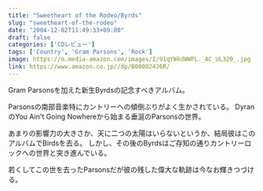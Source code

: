 ```yaml
---
title: "Sweetheart of the Rodeo/Byrds"
slug: "sweetheart-of-the-rodeo"
date: "2004-12-02T11:49:33+09:00"
draft: false
categories: ['CDレビュー']
tags: ['Country', 'Gram Parsons', 'Rock']
image: https://m.media-amazon.com/images/I/91qYWkdWWPL._AC_UL320_.jpg
link: https://www.amazon.co.jp//dp/B000024J6R/
---
```

Gram Parsonsを加えた新生Byrdsの記念すべきアルバム。
<!--more-->
Parsonsの南部音楽特にカントリーへの傾倒ぶりがよく生かされている。
DyranのYou Ain't Going Nowhereから始まる垂涎のParsonsの世界。 

あまりの影響力の大きさか、天に二つの太陽はいらないというか、結局彼はこのアルバムでBirdsを去る。 
しかし、その後のByrdsはご存知の通りカントリーロックへの世界と突き進んでいる。 

若くしてこの世を去ったParsonsだが彼の残した偉大な軌跡は今なお輝きつづける。
